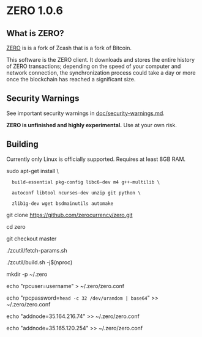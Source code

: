 ZERO 1.0.6
===========

What is ZERO?
--------------

[ZERO](https://github.com/zerocurrency/zero) is is a fork of Zcash that is a fork of Bitcoin.

This software is the ZERO client. It downloads and stores the entire history
of ZERO transactions; depending on the speed of your computer and network
connection, the synchronization process could take a day or more once the
blockchain has reached a significant size.

Security Warnings
-----------------

See important security warnings in
[doc/security-warnings.md](doc/security-warnings.md).

**ZERO is unfinished and highly experimental.** Use at your own risk.

Building
--------

Currently only Linux is officially supported.
Requires at least 8GB RAM.


sudo apt-get install \

      build-essential pkg-config libc6-dev m4 g++-multilib \

      autoconf libtool ncurses-dev unzip git python \

      zlib1g-dev wget bsdmainutils automake


git clone https://github.com/zerocurrency/zero.git

cd zero

git checkout master

./zcutil/fetch-params.sh

./zcutil/build.sh -j$(nproc)

mkdir -p ~/.zero

echo "rpcuser=username" > ~/.zero/zero.conf

echo "rpcpassword=`head -c 32 /dev/urandom | base64`" >> ~/.zero/zero.conf

echo "addnode=35.164.216.74" >> ~/.zero/zero.conf

echo "addnode=35.165.120.254" >> ~/.zero/zero.conf






